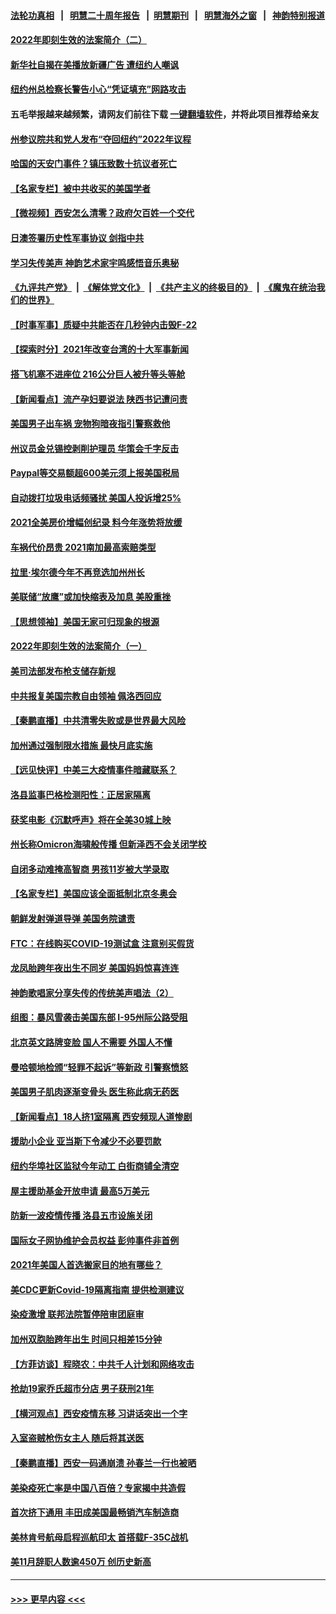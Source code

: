 #### [法轮功真相](https://github.com/gfw-breaker/truth/blob/master/README.md?t=0) &nbsp;&nbsp;|&nbsp;&nbsp; [明慧二十周年报告](https://github.com/gfw-breaker/mh-reports/blob/master/README.md?t=0) &nbsp;&nbsp;|&nbsp;&nbsp;[明慧期刊](https://github.com/gfw-breaker/mh-qikan) &nbsp;&nbsp;|&nbsp;&nbsp; [明慧海外之窗](https://github.com/gfw-breaker/mh-news/blob/master/README.md?t=0) &nbsp;&nbsp;|&nbsp;&nbsp; [神韵特别报道](https://github.com/gfw-breaker/mh-news/blob/master/shenyun.md?t=0)
#### [2022年即刻生效的法案简介（二）](../pages/nsc412/n13486945.md?t=01070600) 
#### [新华社自揭在美播放新疆广告 遭纽约人嘲讽](../pages/nsc412/n13485225.md?t=01070600) 
#### [纽约州总检察长警告小心“凭证填充”网路攻击](../pages/nsc412/n13485315.md?t=01070600) 
#### 五毛举报越来越频繁，请网友们前往下载 [一键翻墙软件](https://github.com/gfw-breaker/ssr-accounts)，并将此项目推荐给亲友
#### [州参议院共和党人发布“夺回纽约”2022年议程](../pages/nsc412/n13485260.md?t=01070600) 
#### [哈国的天安门事件？镇压致数十抗议者死亡](../pages/nsc412/n13486715.md?t=01070600) 
#### [【名家专栏】被中共收买的美国学者](../pages/nsc412/n13486382.md?t=01070600) 
#### [【微视频】西安怎么清零？政府欠百姓一个交代](../pages/nsc412/n13486491.md?t=01070600) 
#### [日澳签署历史性军事协议 剑指中共](../pages/nsc412/n13486451.md?t=01070600) 
#### [学习失传美声 神韵艺术家宇鸣感悟音乐奥秘](../pages/nsc412/n13470394.md?t=01070600) 
#### [《九评共产党》](https://github.com/begood0513/9ping.md/blob/master/README.md) &nbsp;|&nbsp; [《解体党文化》](../../../../jtdwh.md/blob/master/README.md)  &nbsp;|&nbsp; [《共产主义的终极目的》](../../../../gczydzjmd.md/blob/master/README.md) &nbsp;|&nbsp; [《魔鬼在统治我们的世界》](../../../../mgztzwmdsj.md/blob/master/README.md) 
#### [【时事军事】质疑中共能否在几秒钟内击毁F-22](../pages/nsc412/n13485411.md?t=01070600) 
#### [【探索时分】2021年改变台湾的十大军事新闻](../pages/nsc412/n13484242.md?t=01070600) 
#### [搭飞机塞不进座位 216公分巨人被升等头等舱](../pages/nsc412/n13485867.md?t=01070600) 
#### [【新闻看点】流产孕妇要说法 陕西书记遭问责](../pages/nsc412/n13484681.md?t=01070600) 
#### [美国男子出车祸 宠物狗暗夜指引警察救他](../pages/nsc412/n13485583.md?t=01070600) 
#### [州议员金兑锡控剥削护理员 华策会千字反击](../pages/nsc412/n13485233.md?t=01070600) 
#### [Paypal等交易额超600美元须上报美国税局](../pages/nsc412/n13485021.md?t=01070600) 
#### [自动拨打垃圾电话频骚扰 美国人投诉增25%](../pages/nsc412/n13484805.md?t=01070600) 
#### [2021全美房价增幅创纪录 料今年涨势将放缓](../pages/nsc412/n13485097.md?t=01070600) 
#### [车祸代价昂贵 2021南加最高索赔类型](../pages/nsc412/n13484989.md?t=01070600) 
#### [拉里‧埃尔德今年不再竞选加州州长](../pages/nsc412/n13484947.md?t=01070600) 
#### [美联储“放鹰”或加快缩表及加息 美股重挫](../pages/nsc412/n13484713.md?t=01070600) 
#### [【思想领袖】美国无家可归现象的根源](../pages/nsc412/n13447262.md?t=01070600) 
#### [2022年即刻生效的法案简介（一）](../pages/nsc412/n13484721.md?t=01070600) 
#### [美司法部发布枪支储存新规](../pages/nsc412/n13484783.md?t=01070600) 
#### [中共报复美国宗教自由领袖 佩洛西回应](../pages/nsc412/n13484623.md?t=01070600) 
#### [【秦鹏直播】中共清零失败或是世界最大风险](../pages/nsc412/n13484700.md?t=01070600) 
#### [加州通过强制限水措施 最快月底实施](../pages/nsc412/n13484629.md?t=01070600) 
#### [【远见快评】中美三大疫情事件暗藏联系？](../pages/nsc412/n13483965.md?t=01070600) 
#### [洛县监事巴格检测阳性：正居家隔离](../pages/nsc412/n13484493.md?t=01070600) 
#### [获奖电影《沉默呼声》将在全美30城上映](../pages/nsc412/n13483949.md?t=01070600) 
#### [州长称Omicron海啸般传播 但新泽西不会关闭学校](../pages/nsc412/n13484380.md?t=01070600) 
#### [自闭多动难掩高智商 男孩11岁被大学录取](../pages/nsc412/n13482957.md?t=01070600) 
#### [【名家专栏】美国应该全面抵制北京冬奥会](../pages/nsc412/n13483748.md?t=01070600) 
#### [朝鲜发射弹道导弹 美国务院谴责](../pages/nsc412/n13484291.md?t=01070600) 
#### [FTC：在线购买COVID-19测试盒 注意别买假货](../pages/nsc412/n13482683.md?t=01070600) 
#### [龙凤胎跨年夜出生不同岁 美国妈妈惊喜连连](../pages/nsc412/n13483994.md?t=01070600) 
#### [神韵歌唱家分享失传的传统美声唱法（2）](../pages/nsc412/n13484184.md?t=01070600) 
#### [组图：暴风雪袭击美国东部 I-95州际公路受阻](../pages/nsc412/n13483285.md?t=01070600) 
#### [北京英文路牌变脸 国人不需要 外国人不懂](../pages/nsc412/n13484069.md?t=01070600) 
#### [曼哈顿地检颁“轻罪不起诉”等新政 引警察愤怒](../pages/nsc412/n13482679.md?t=01070600) 
#### [美国男子肌肉逐渐变骨头 医生称此病无药医](../pages/nsc412/n13483228.md?t=01070600) 
#### [【新闻看点】18人挤1室隔离 西安频现人道惨剧](../pages/nsc412/n13481963.md?t=01070600) 
#### [援助小企业 亚当斯下令减少不必要罚款](../pages/nsc412/n13482686.md?t=01070600) 
#### [纽约华埠社区监狱今年动工 白街商铺全清空](../pages/nsc412/n13482751.md?t=01070600) 
#### [屋主援助基金开放申请 最高5万美元](../pages/nsc412/n13482748.md?t=01070600) 
#### [防新一波疫情传播 洛县五市设施关闭](../pages/nsc412/n13482712.md?t=01070600) 
#### [国际女子网协维护会员权益 彭帅事件非首例](../pages/nsc412/n13482689.md?t=01070600) 
#### [2021年美国人首选搬家目的地有哪些？](../pages/nsc412/n13482665.md?t=01070600) 
#### [美CDC更新Covid-19隔离指南 提供检测建议](../pages/nsc412/n13482296.md?t=01070600) 
#### [染疫激增 联邦法院暂停陪审团庭审](../pages/nsc412/n13482472.md?t=01070600) 
#### [加州双胞胎跨年出生 时间只相差15分钟](../pages/nsc412/n13482443.md?t=01070600) 
#### [【方菲访谈】程晓农：中共千人计划和网络攻击](../pages/nsc412/n13481553.md?t=01070600) 
#### [抢劫19家乔氏超市分店 男子获刑21年](../pages/nsc412/n13482347.md?t=01070600) 
#### [【横河观点】西安疫情东移 习讲话突出一个字](../pages/nsc412/n13482198.md?t=01070600) 
#### [入室盗贼枪伤女主人 随后将其送医](../pages/nsc412/n13482308.md?t=01070600) 
#### [【秦鹏直播】西安一码通崩溃 孙春兰一行也被晒](../pages/nsc412/n13482170.md?t=01070600) 
#### [美染疫死亡率是中国八百倍？专家揭中共造假](../pages/nsc412/n13481925.md?t=01070600) 
#### [首次挤下通用 丰田成美国最畅销汽车制造商](../pages/nsc412/n13481785.md?t=01070600) 
#### [美林肯号航母启程巡航印太 首搭载F-35C战机](../pages/nsc412/n13481988.md?t=01070600) 
#### [美11月辞职人数逾450万 创历史新高](../pages/nsc412/n13481894.md?t=01070600) 

----
#### [ >>> 更早内容 <<< ](../indexes/nsc412-earlier.md)
